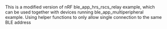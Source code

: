 This is a modified version of nRF ble_app_hrs_rscs_relay example, which can be used together with devices running ble_app_multiperipheral example. Using helper functions to only allow single connection to the same BLE address
